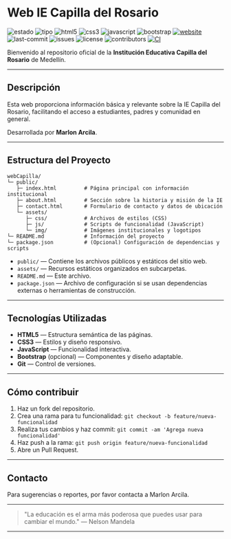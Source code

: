 # Web IE Capilla del Rosario

![estado](https://img.shields.io/badge/estado-en%20desarrollo-orange)
![tipo](https://img.shields.io/badge/tipo-sitio%20est%C3%A1tico-informational)
![html5](https://img.shields.io/badge/HTML5-E34F26?logo=html5&logoColor=white)
![css3](https://img.shields.io/badge/CSS3-1572B6?logo=css3&logoColor=white)
![javascript](https://img.shields.io/badge/JavaScript-F7DF1E?logo=javascript&logoColor=black)
![bootstrap](https://img.shields.io/badge/Bootstrap-5.3-7952B3?logo=bootstrap&logoColor=white)
[
 ![website](https://img.shields.io/website?url=https%3A%2F%2Fmarlonmedellin.github.io%2FwebCapilla%2F)
](https://marlonmedellin.github.io/webCapilla/)
![last-commit](https://img.shields.io/github/last-commit/marlonmedellin/webCapilla)
![issues](https://img.shields.io/github/issues/marlonmedellin/webCapilla)
![license](https://img.shields.io/github/license/marlonmedellin/webCapilla)
![contributors](https://img.shields.io/github/contributors/marlonmedellin/webCapilla)
[![CI](https://img.shields.io/github/actions/workflow/status/marlonmedellin/webCapilla/ci.yml?branch=main)](https://github.com/marlonmedellin/webCapilla/actions)

Bienvenido al repositorio oficial de la **Institución Educativa Capilla del Rosario** de Medellín.

---

## Descripción

Esta web proporciona información básica y relevante sobre la IE Capilla del Rosario, facilitando el acceso a estudiantes, padres y comunidad en general.

Desarrollada por **Marlon Arcila**.

---

## Estructura del Proyecto

```
webCapilla/
└─ public/
   ├─ index.html         # Página principal con información institucional
   ├─ about.html         # Sección sobre la historia y misión de la IE
   ├─ contact.html       # Formulario de contacto y datos de ubicación
   └─ assets/
      ├─ css/            # Archivos de estilos (CSS)
      ├─ js/             # Scripts de funcionalidad (JavaScript)
      └─ img/            # Imágenes institucionales y logotipos
└─ README.md             # Información del proyecto
└─ package.json          # (Opcional) Configuración de dependencias y scripts
```

- `public/` — Contiene los archivos públicos y estáticos del sitio web.
- `assets/` — Recursos estáticos organizados en subcarpetas.
- `README.md` — Este archivo.
- `package.json` — Archivo de configuración si se usan dependencias externas o herramientas de construcción.

---

## Tecnologías Utilizadas

- **HTML5** — Estructura semántica de las páginas.
- **CSS3** — Estilos y diseño responsivo.
- **JavaScript** — Funcionalidad interactiva.
- **Bootstrap** (opcional) — Componentes y diseño adaptable.
- **Git** — Control de versiones.

---

## Cómo contribuir

1. Haz un fork del repositorio.
2. Crea una rama para tu funcionalidad: `git checkout -b feature/nueva-funcionalidad`
3. Realiza tus cambios y haz commit: `git commit -am 'Agrega nueva funcionalidad'`
4. Haz push a la rama: `git push origin feature/nueva-funcionalidad`
5. Abre un Pull Request.

---

## Contacto

Para sugerencias o reportes, por favor contacta a Marlon Arcila.

---

> "La educación es el arma más poderosa que puedes usar para cambiar el mundo." — Nelson Mandela

---
